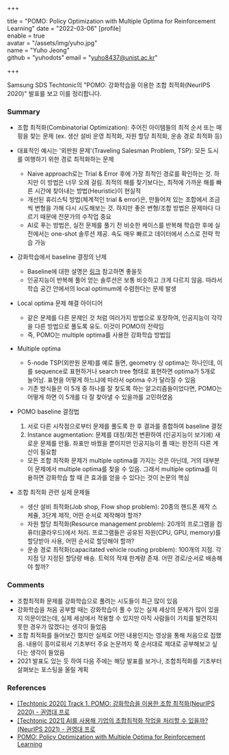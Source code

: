 +++

title = "POMO: Policy Optimization with Multiple Optima for Reinforcement Learning"
date = "2022-03-06"
[profile]  
	enable = true  
	avatar = "/assets/img/yuho.jpg"  
	name = "Yuho Jeong"  
	github = "yuhodots"
	email = "yuho8437@unist.ac.kr"

+++

Samsung SDS Techtonic의 "POMO: 강화학습을 이용한 조합 최적화(NeurIPS 2020)" 발표를 보고 이를 정리합니다.
<!--more-->

### Summary

- 조합 최적화(Combinatorial Optimization): 주어진 아이템들의 최적 순서 또는 매핑을 찾는 문제 (ex. 생산 설비 운영 최적화, 자원 할당 최적화, 운송 경로 최적화 등)

- 대표적인 예시는 '외판원 문제'(Traveling Salesman Problem, TSP): 모든 도시를 여행하기 위한 경로 최적화하는 문제

  - Naive approach로는 Trial & Error 후에 가장 최적인 경로를 확인하는 것. 하지만 이 방법은 너무 오래 걸림. 최적의 해를 찾기보다는, 최적에 가까운 해를 빠른 시간에 찾아내는 방법(Heuristic)이 현실적
  - 개선된 휴리스틱 방법(체계적인 trial & error)은, 만들어져 있는 조합에서 조금씩 변형을 가해 다시 시도해보는 것. 하지만 좋은 변형/조합 방법은 문제마다 다르기 때문에 전문가의 수작업 중요
  - AI로 푸는 방법은, 실전 문제를 풀기 전 비슷한 케이스를 반복해 학습한 후에 실전에서는 one-shot 솔루션 제공. 속도 매우 빠르고 데이터에서 스스로 전략 학습 가능

- 강화학습에서 baseline 결정의 난제

  - Baseline에 대한 설명은 [링크](https://dnddnjs.gitbooks.io/rl/content/actor-critic_policy_gradient.html) 참고하면 좋을듯
  - 인공지능이 반복해 풀어 얻는 솔루션은 보통 비슷하고 크게 다르지 않음. 따라서 학습 공간 안에서의 local optimum에 수렴한다는 문제 발생

- Local optima 문제 해결 아이디어

  - 같은 문제를 다른 문제인 것 처럼 여러가지 방법으로 포장하여, 인공지능이 각각을 다른 방법으로 풀도록 유도. 이것이 POMO의 전략임
  - 즉, POMO는 multiple optima를 사용한 강화학습 방법임

- Multiple optima

  - 5-node TSP(외판원 문제)를 예로 들면, geometry 상 optima는 하나인데, 이를 sequence로 표현하거나 search tree 형태로 표현하면 optima가 5개로 늘어남. 표현을 어떻게 하느냐에 따라서 optima 수가 달라질 수 있음
  - 기존 방식들은 이 5개 중 하나를 잘 찾도록 하는 알고리즘들이었다면, POMO는 어떻게 하면 이 5개를 다 잘 찾아낼 수 있을까를 고민하였음

- POMO baseline 결정법

  1. 서로 다른 시작점으로부터 문제를 풀도록 한 후 결과를 종합하여 baseline 결정
  2. Instance augmentation: 문제를 대칭/회전 변환하여 (인공지능이 보기에) 새로운 문제를 만듦. 좌표만 바꿨을 뿐이지만 인공지능이 풀 때는 완전히 다른 계산이 필요함

  - 모든 조합 최적화 문제가 multiple optima를 가지는 것은 아닌데, 거의 대부분이 문제에서 multiple optima를 찾을 수 있음. 그래서 multiple optima를 이용하면 강화학습 할 때 큰 효과를 얻을 수 있다는 것이 논문의 핵심

- 조합 최적화 관련 실제 문제들
  - 생산 설비 최적화(Job shop, Flow shop problem): 20종의 핸드폰 제작 스케쥴, 3단계 제작, 어떤 순서로 제작해야 할까?
  - 자원 할당 최적화(Resource management problem): 20개의 프로그램을 컴퓨터(클라우드)에서 처리. 프로그램들은 공유된 자원(CPU, GPU, memory)를 할당받아 사용, 어떤 순서로 할당해야 할까?
  - 운송 경로 최적화(capacitated vehicle routing problem): 100개의 지점. 각 지점 당 지정된 할당량 배송. 트럭의 적재 한계량 존재. 어떤 경로/순서로 배송해야 할까?

### Comments

- 조합최적화 문제를 강화학습으로 풀려는 시도들이 최근 많이 있음
- 강화학습을 처음 공부할 때는 강화학습이 풀 수 있는 실제 세상의 문제가 많이 있을지 의문이었는데, 실제 세상에서 적용할 수 있지만 아직 사람들이 가치를 발견하지 못한 경우가 많겠다는 생각이 들었음
- 조합 최적화를 들어보긴 했지만 실제로 어떤 내용인지는 영상을 통해 처음으로 접했음. 내용이 흥미로워서 기초부터 주요 논문까지 쭉 순서대로 제대로 공부해보고 싶다는 생각이 들었음
- 2021 발표도 있는 듯 하여 다음 주에는 해당 발표를 보거나, 조합최적화를 기초부터 살펴보는 포스팅을 올릴 계획

### References

- [[Techtonic 2020] Track 1. POMO: 강화학습을 이용한 조합 최적화(NeurIPS 2020) - 권영대 프로](https://www.youtube.com/watch?v=Dyp9lQpVgCs)
- [[Techtonic 2021] AI를 사용해 기업의 조합최적화 작업을 처리할 수 있을까? (NeurIPS 2021) - 권영대 프로](https://www.youtube.com/watch?v=hAirBRQSFm0)
- [POMO: Policy Optimization with Multiple Optima for Reinforcement Learning](https://proceedings.neurips.cc/paper/2020/hash/f231f2107df69eab0a3862d50018a9b2-Abstract.html)
